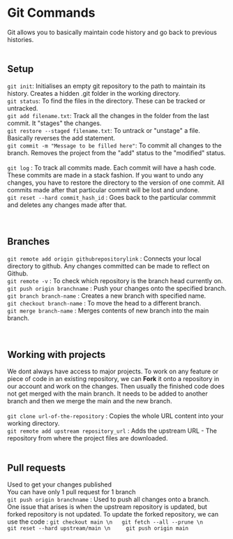 # Git Commands

Git allows you to basically maintain code history and go back to previous histories. <br><br>
## Setup
`git init`: Initialises an empty git repository to the path to maintain its history. Creates a hidden .git folder in the working directory. <br>
`git status`: To find the files in the directory. These can be tracked or untracked. <br>
`git add filename.txt`: Track all the changes in the folder from the last commit. It "stages" the changes. <br>
`git restore --staged filename.txt`: To untrack or "unstage" a file. Basically reverses the add statement. <br>
`git commit -m "Message to be filled here"`: To commit all changes to the branch. Removes the project from the "add" status to the "modified" status. <br>  
`git log` : To track all commits made. Each commit will have a hash code. These commits are made in a stack fashion. If you want to undo any changes, you have to restore the directory to the version of one commit. All commits made after that particular commit will be lost and undone. <br>
`git reset --hard commit_hash_id` : Goes back to the particular commmit and deletes any changes made after that. <br><br><br>
## Branches
`git remote add origin githubrepositorylink` : Connects your local directory to github. Any changes committed can be made to reflect on Github. <br>
`git remote -v` : To check which repository is the branch head currently on. <br>
`git push origin branchname` : Push your changes onto the specified branch. <br>
`git branch branch-name` : Creates a new branch with specified name. <br>
`git checkout branch-name` : To move the head to a different branch.<br>
`git merge branch-name` : Merges contents of new branch into the main branch. <br><br><br>
## Working with projects
We dont always have access to major projects. To work on any feature or piece of code in an existing repository, we can **Fork** it onto a repository in our account and work on the changes. Then usually the finished code does not get merged with the main branch. It needs to be added to another branch and then we merge the main and the new branch.<br><br>
`git clone url-of-the-repository` : Copies the whole URL content into your working directory. <br>
`git remote add upstream repository_url` : Adds the upstream URL - The repository from where the project files are downloaded. <br><br>
## Pull requests
Used to get your changes published <br>
You can have only 1 pull request for 1 branch <br>
`git push origin branchname` : Used to push all changes onto a branch.<br>
One issue that arises is when the upstream repository is updated, but forked repository is not updated.  To update the forked repository, we can use the code : 
`git checkout main \n  
git fetch --all --prune \n     
git reset --hard upstream/main \n    
git push origin main`<br>





